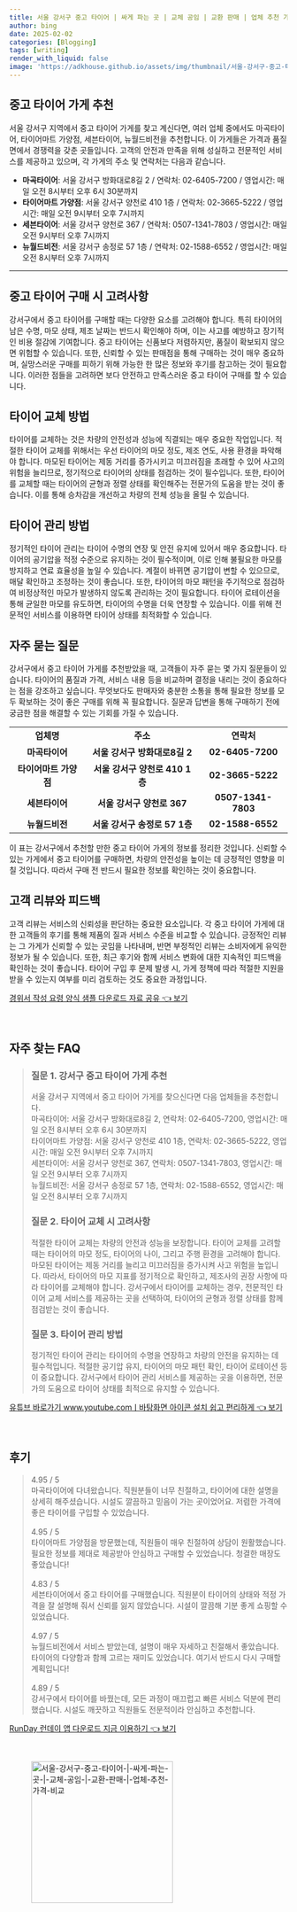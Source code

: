 ```yaml
---
title: 서울 강서구 중고 타이어 | 싸게 파는 곳 | 교체 공임 | 교환 판매 | 업체 추천 가격 비교
author: bing
date: 2025-02-02
categories: [Blogging]
tags: [writing]
render_with_liquid: false
image: 'https://adkhouse.github.io/assets/img/thumbnail/서울-강서구-중고-타이어-|-싸게-파는-곳-|-교체-공임-|-교환-판매-|-업체-추천-가격-비교.webp'
---
```



<h2 id='중고 타이어 가게 추천'>중고 타이어 가게 추천</h2>

<p>서울 강서구 지역에서 중고 타이어 가게를 찾고 계신다면, 여러 업체 중에서도 마곡타이어, 타이어마트 가양점, 세븐타이어, 뉴월드비전을 추천합니다. 이 가게들은 가격과 품질 면에서 경쟁력을 갖춘 곳들입니다. 고객의 안전과 만족을 위해 성실하고 전문적인 서비스를 제공하고 있으며, 각 가게의 주소 및 연락처는 다음과 같습니다.</p>

<ul>
    <li><b>마곡타이어</b>: 서울 강서구 방화대로8길 2 / 연락처: 02-6405-7200 / 영업시간: 매일 오전 8시부터 오후 6시 30분까지</li>
    <li><b>타이어마트 가양점</b>: 서울 강서구 양천로 410 1층 / 연락처: 02-3665-5222 / 영업시간: 매일 오전 9시부터 오후 7시까지</li>
    <li><b>세븐타이어</b>: 서울 강서구 양천로 367 / 연락처: 0507-1341-7803 / 영업시간: 매일 오전 9시부터 오후 7시까지</li>
    <li><b>뉴월드비전</b>: 서울 강서구 송정로 57 1층 / 연락처: 02-1588-6552 / 영업시간: 매일 오전 8시부터 오후 7시까지</li>
</ul>

<hr />

<h2 id='중고 타이어 구매 시 고려사항'>중고 타이어 구매 시 고려사항</h2>

<p>강서구에서 중고 타이어를 구매할 때는 다양한 요소를 고려해야 합니다. 특히 타이어의 남은 수명, 마모 상태, 제조 날짜는 반드시 확인해야 하며, 이는 사고를 예방하고 장기적인 비용 절감에 기여합니다. 중고 타이어는 신품보다 저렴하지만, 품질이 확보되지 않으면 위험할 수 있습니다. 또한, 신뢰할 수 있는 판매점을 통해 구매하는 것이 매우 중요하며, 실망스러운 구매를 피하기 위해 가능한 한 많은 정보와 후기를 참고하는 것이 필요합니다. 이러한 점들을 고려하면 보다 안전하고 만족스러운 중고 타이어 구매를 할 수 있습니다.</p>

<h2 id='타이어 교체 방법'>타이어 교체 방법</h2>

<p>타이어를 교체하는 것은 차량의 안전성과 성능에 직결되는 매우 중요한 작업입니다. 적절한 타이어 교체를 위해서는 우선 타이어의 마모 정도, 제조 연도, 사용 환경을 파악해야 합니다. 마모된 타이어는 제동 거리를 증가시키고 미끄러짐을 초래할 수 있어 사고의 위험을 늘리므로, 정기적으로 타이어의 상태를 점검하는 것이 필수입니다. 또한, 타이어를 교체할 때는 타이어의 균형과 정렬 상태를 확인해주는 전문가의 도움을 받는 것이 좋습니다. 이를 통해 승차감을 개선하고 차량의 전체 성능을 올릴 수 있습니다.</p>

<h2 id='타이어 관리 방법'>타이어 관리 방법</h2>

<p>정기적인 타이어 관리는 타이어 수명의 연장 및 안전 유지에 있어서 매우 중요합니다. 타이어의 공기압을 적정 수준으로 유지하는 것이 필수적이며, 이로 인해 불필요한 마모를 방지하고 연료 효율성을 높일 수 있습니다. 계절이 바뀌면 공기압이 변할 수 있으므로, 매달 확인하고 조정하는 것이 좋습니다. 또한, 타이어의 마모 패턴을 주기적으로 점검하여 비정상적인 마모가 발생하지 않도록 관리하는 것이 필요합니다. 타이어 로테이션을 통해 균일한 마모를 유도하면, 타이어의 수명을 더욱 연장할 수 있습니다. 이를 위해 전문적인 서비스를 이용하면 타이어 상태를 최적화할 수 있습니다.</p>

<h2 id='자주 묻는 질문'>자주 묻는 질문</h2>

<p>강서구에서 중고 타이어 가게를 추천받았을 때, 고객들이 자주 묻는 몇 가지 질문들이 있습니다. 타이어의 품질과 가격, 서비스 내용 등을 비교하며 결정을 내리는 것이 중요하다는 점을 강조하고 싶습니다. 무엇보다도 판매자와 충분한 소통을 통해 필요한 정보를 모두 확보하는 것이 좋은 구매를 위해 꼭 필요합니다. 질문과 답변을 통해 구매하기 전에 궁금한 점을 해결할 수 있는 기회를 가질 수 있습니다.</p>

<table>
    <tr>
        <td style="text-align: center; height: 17px;"><b>업체명</b></td>
        <td style="text-align: center; height: 17px;"><b>주소</b></td>
        <td style="text-align: center; height: 17px;"><b>연락처</b></td>
    </tr>
    <tr>
        <td style="text-align: center; height: 17px;"><b>마곡타이어</b></td>
        <td style="text-align: center; height: 17px;"><b>서울 강서구 방화대로8길 2</b></td>
        <td style="text-align: center; height: 17px;"><b>02-6405-7200</b></td>
    </tr>
    <tr>
        <td style="text-align: center; height: 17px;"><b>타이어마트 가양점</b></td>
        <td style="text-align: center; height: 17px;"><b>서울 강서구 양천로 410 1층</b></td>
        <td style="text-align: center; height: 17px;"><b>02-3665-5222</b></td>
    </tr>
    <tr>
        <td style="text-align: center; height: 17px;"><b>세븐타이어</b></td>
        <td style="text-align: center; height: 17px;"><b>서울 강서구 양천로 367</b></td>
        <td style="text-align: center; height: 17px;"><b>0507-1341-7803</b></td>
    </tr>
    <tr>
        <td style="text-align: center; height: 17px;"><b>뉴월드비전</b></td>
        <td style="text-align: center; height: 17px;"><b>서울 강서구 송정로 57 1층</b></td>
        <td style="text-align: center; height: 17px;"><b>02-1588-6552</b></td>
    </tr>
</table>

<p>이 표는 강서구에서 추천할 만한 중고 타이어 가게의 정보를 정리한 것입니다. 신뢰할 수 있는 가게에서 중고 타이어를 구매하면, 차량의 안전성을 높이는 데 긍정적인 영향을 미칠 것입니다. 따라서 구매 전 반드시 필요한 정보를 확인하는 것이 중요합니다.</p>

<h2 id='고객 리뷰와 피드백'>고객 리뷰와 피드백</h2>

<p>고객 리뷰는 서비스의 신뢰성을 판단하는 중요한 요소입니다. 각 중고 타이어 가게에 대한 고객들의 후기를 통해 제품의 질과 서비스 수준을 비교할 수 있습니다. 긍정적인 리뷰는 그 가게가 신뢰할 수 있는 곳임을 나타내며, 반면 부정적인 리뷰는 소비자에게 유익한 정보가 될 수 있습니다. 또한, 최근 후기와 함께 서비스 변화에 대한 지속적인 피드백을 확인하는 것이 좋습니다. 타이어 구입 후 문제 발생 시, 가게 정책에 따라 적절한 지원을 받을 수 있는지 여부를 미리 검토하는 것도 중요한 과정입니다.</p>


<p><a class="click-button" title="경위서 작성 요령 양식 샘플 다운로드 자료 공유" href="https://adkhouse.github.io/posts/%EA%B2%BD%EC%9C%84%EC%84%9C-%EC%9E%91%EC%84%B1-%EC%9A%94%EB%A0%B9-%EC%96%91%EC%8B%9D-%EC%83%98%ED%94%8C-%EB%8B%A4%EC%9A%B4%EB%A1%9C%EB%93%9C-%EC%9E%90%EB%A3%8C-%EA%B3%B5%EC%9C%A0/" rel="dofollow">경위서 작성 요령 양식 샘플 다운로드 자료 공유 👈 보기</a></p><br>
<h2 id='자주_찾는_FAQ'>자주 찾는 FAQ</h2>
<div itemscope="" itemtype="https://schema.org/FAQPage">
<blockquote>
<div itemscope="" itemprop="mainEntity" itemtype="https://schema.org/Question">
<h3 itemprop="name">질문 1. 강서구 중고 타이어 가게 추천</h3>
<div itemscope="" itemprop="acceptedAnswer" itemtype="https://schema.org/Answer">
<span itemprop="text">
<p>서울 강서구 지역에서 중고 타이어 가게를 찾으신다면 다음 업체들을 추천합니다.<br>
마곡타이어: 서울 강서구 방화대로8길 2, 연락처: 02-6405-7200, 영업시간: 매일 오전 8시부터 오후 6시 30분까지<br>
타이어마트 가양점: 서울 강서구 양천로 410 1층, 연락처: 02-3665-5222, 영업시간: 매일 오전 9시부터 오후 7시까지<br>
세븐타이어: 서울 강서구 양천로 367, 연락처: 0507-1341-7803, 영업시간: 매일 오전 9시부터 오후 7시까지<br>
뉴월드비전: 서울 강서구 송정로 57 1층, 연락처: 02-1588-6552, 영업시간: 매일 오전 8시부터 오후 7시까지</p>
</span>
</div>
</div>
<div itemscope="" itemprop="mainEntity" itemtype="https://schema.org/Question">
<h3 itemprop="name">질문 2. 타이어 교체 시 고려사항</h3>
<div itemscope="" itemprop="acceptedAnswer" itemtype="https://schema.org/Answer">
<span itemprop="text">
<p>적절한 타이어 교체는 차량의 안전과 성능을 보장합니다. 타이어 교체를 고려할 때는 타이어의 마모 정도, 타이어의 나이, 그리고 주행 환경을 고려해야 합니다. 마모된 타이어는 제동 거리를 늘리고 미끄러짐을 증가시켜 사고 위험을 높입니다. 따라서, 타이어의 마모 지표를 정기적으로 확인하고, 제조사의 권장 사항에 따라 타이어를 교체해야 합니다. 강서구에서 타이어를 교체하는 경우, 전문적인 타이어 교체 서비스를 제공하는 곳을 선택하여, 타이어의 균형과 정렬 상태를 함께 점검받는 것이 좋습니다.</p>
</span>
</div>
</div>
<div itemscope="" itemprop="mainEntity" itemtype="https://schema.org/Question">
<h3 itemprop="name">질문 3. 타이어 관리 방법</h3>
<div itemscope="" itemprop="acceptedAnswer" itemtype="https://schema.org/Answer">
<span itemprop="text">
<p>정기적인 타이어 관리는 타이어의 수명을 연장하고 차량의 안전을 유지하는 데 필수적입니다. 적절한 공기압 유지, 타이어의 마모 패턴 확인, 타이어 로테이션 등이 중요합니다. 강서구에서 타이어 관리 서비스를 제공하는 곳을 이용하면, 전문가의 도움으로 타이어 상태를 최적으로 유지할 수 있습니다.</p>
</span>
</div>
</div>
</blockquote>
</div>
<p><a class="click-button" title="유튜브 바로가기 www.youtube.comㅣ바탕화면 아이콘 설치 쉽고 편리하게" href="https://adkhouse.github.io/posts/%EC%9C%A0%ED%8A%9C%EB%B8%8C-%EB%B0%94%EB%A1%9C%EA%B0%80%EA%B8%B0-www.youtube.com%E3%85%A3%EB%B0%94%ED%83%95%ED%99%94%EB%A9%B4-%EC%95%84%EC%9D%B4%EC%BD%98-%EC%84%A4%EC%B9%98-%EC%89%BD%EA%B3%A0-%ED%8E%B8%EB%A6%AC%ED%95%98%EA%B2%8C/" rel="dofollow">유튜브 바로가기 www.youtube.comㅣ바탕화면 아이콘 설치 쉽고 편리하게 👈 보기</a></p><br>
<h2 id='후기'>후기</h2>
<div itemscope itemtype="https://schema.org/Product">
  <blockquote>
  <div itemprop="review" itemscope itemtype="https://schema.org/Review">
      <div itemprop="reviewRating" itemscope itemtype="https://schema.org/Rating"> <span itemprop="ratingValue">4.95</span> / <span itemprop="bestRating">5</span> </div>
      <span itemprop="reviewBody">마곡타이어에 다녀왔습니다. 직원분들이 너무 친절하고, 타이어에 대한 설명을 상세히 해주셨습니다. 시설도 깔끔하고 믿음이 가는 곳이었어요. 저렴한 가격에 좋은 타이어를 구입할 수 있었습니다.</span>
  </div>
  <br>
  <div itemprop="review" itemscope itemtype="https://schema.org/Review">
      <div itemprop="reviewRating" itemscope itemtype="https://schema.org/Rating"> <span itemprop="ratingValue">4.95</span> / <span itemprop="bestRating">5</span> </div>
      <span itemprop="reviewBody">타이어마트 가양점을 방문했는데, 직원들이 매우 친절하여 상담이 원활했습니다. 필요한 정보를 제대로 제공받아 안심하고 구매할 수 있었습니다. 청결한 매장도 좋았습니다!</span>
  </div>
  <br>
  <div itemprop="review" itemscope itemtype="https://schema.org/Review">
      <div itemprop="reviewRating" itemscope itemtype="https://schema.org/Rating"> <span itemprop="ratingValue">4.83</span> / <span itemprop="bestRating">5</span> </div>
      <span itemprop="reviewBody">세븐타이어에서 중고 타이어를 구매했습니다. 직원분이 타이어의 상태와 적정 가격을 잘 설명해 줘서 신뢰를 잃지 않았습니다. 시설이 깔끔해 기분 좋게 쇼핑할 수 있었습니다.</span>
  </div>
  <br>
  <div itemprop="review" itemscope itemtype="https://schema.org/Review">
      <div itemprop="reviewRating" itemscope itemtype="https://schema.org/Rating"> <span itemprop="ratingValue">4.97</span> / <span itemprop="bestRating">5</span> </div>
      <span itemprop="reviewBody">뉴월드비전에서 서비스 받았는데, 설명이 매우 자세하고 친절해서 좋았습니다. 타이어의 다양함과 함께 고르는 재미도 있었습니다. 여기서 반드시 다시 구매할 계획입니다!</span>
  </div>
  <br>
  <div itemprop="review" itemscope itemtype="https://schema.org/Review">
      <div itemprop="reviewRating" itemscope itemtype="https://schema.org/Rating"> <span itemprop="ratingValue">4.89</span> / <span itemprop="bestRating">5</span> </div>
      <span itemprop="reviewBody">강서구에서 타이어를 바꿨는데, 모든 과정이 매끄럽고 빠른 서비스 덕분에 편리했습니다. 시설도 깨끗하고 직원들도 전문적이라 안심하고 추천합니다.</span>
  </div>
  </blockquote>
</div>
<p><a class="click-button" title="RunDay 런데이 앱 다운로드 지금 이용하기" href="https://adkhouse.github.io/posts/RunDay-%EB%9F%B0%EB%8D%B0%EC%9D%B4-%EC%95%B1-%EB%8B%A4%EC%9A%B4%EB%A1%9C%EB%93%9C-%EC%A7%80%EA%B8%88-%EC%9D%B4%EC%9A%A9%ED%95%98%EA%B8%B0/" rel="dofollow">RunDay 런데이 앱 다운로드 지금 이용하기 👈 보기</a></p><br>
<figure class="image"><img src="https://adkhouse.github.io/assets/img/thumbnail/서울-강서구-중고-타이어-|-싸게-파는-곳-|-교체-공임-|-교환-판매-|-업체-추천-가격-비교.webp" alt="서울-강서구-중고-타이어-|-싸게-파는-곳-|-교체-공임-|-교환-판매-|-업체-추천-가격-비교" width="256" height="256"></figure>